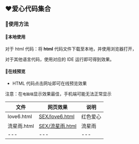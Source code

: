 ## ❤️爱心代码集合

### 🤩使用方法

#### 💌本地使用

对于 html 代码：将 **html** 代码文件下载至本地，并使用浏览器打开，

对于其他语言代码，使用对应的 IDE 运行即可得到效果。

#### 💌在线预览

- HTML 代码点击网址即可在线预览效果

注意：在`电脑端`显示效果最佳，手机端可能无法正常显示

|   文件   |   网页效果   | 说明  |
| ---- | ---- |---- |
| love6.html | [SEX/love6.html](https://xes8.github.io/SEX/love6.html)| 红色爱心 |
| 流星雨.html | [SEX/流星雨.html](https://xes8.github.io/SEX/Meteor.html.html)| 流星雨 |
| --- | --- | --- |
